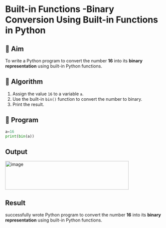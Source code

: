 # Built-in Functions -Binary Conversion Using Built-in Functions in Python

## 🎯 Aim
To write a Python program to convert the number **16** into its **binary representation** using built-in Python functions.

## 🧠 Algorithm
1. Assign the value `16` to a variable `a`.
2. Use the built-in `bin()` function to convert the number to binary.
3. Print the result.

## 🧾 Program
```py
a=16
print(bin(a))
```


## Output
<img width="396" height="92" alt="image" src="https://github.com/user-attachments/assets/ce0b6b5b-e593-450c-8d0c-744d55c5a822" />

## Result
successfully wrote Python program to convert the number **16** into its **binary representation** using built-in Python functions.
